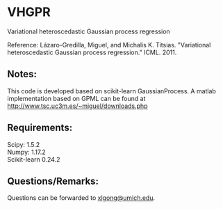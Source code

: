 # VHGPR
Variational heteroscedastic Gaussian process regression


Reference: Lázaro-Gredilla, Miguel, and Michalis K. Titsias. "Variational heteroscedastic Gaussian process regression." ICML. 2011.


## Notes:
This code is developed based on scikit-learn GaussianProcess. A matlab implementation based on GPML  can be found at http://www.tsc.uc3m.es/~miguel/downloads.php


## Requirements:

Scipy: 1.5.2\
Numpy: 1.17.2\
Scikit-learn 0.24.2


## Questions/Remarks:
Questions can be forwarded to xlgong@umich.edu.
